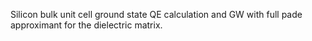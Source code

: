 Silicon bulk unit cell ground state QE calculation and
GW with full pade approximant for the dielectric matrix.

